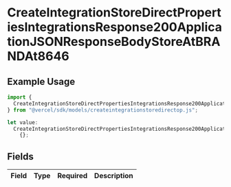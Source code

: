 # CreateIntegrationStoreDirectPropertiesIntegrationsResponse200ApplicationJSONResponseBodyStoreAtBRANDAt8646

## Example Usage

```typescript
import {
  CreateIntegrationStoreDirectPropertiesIntegrationsResponse200ApplicationJSONResponseBodyStoreAtBRANDAt8646,
} from "@vercel/sdk/models/createintegrationstoredirectop.js";

let value:
  CreateIntegrationStoreDirectPropertiesIntegrationsResponse200ApplicationJSONResponseBodyStoreAtBRANDAt8646 =
    {};
```

## Fields

| Field       | Type        | Required    | Description |
| ----------- | ----------- | ----------- | ----------- |